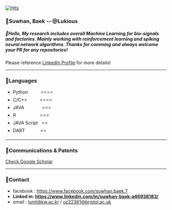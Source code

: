 [![Hits](https://hits.seeyoufarm.com/api/count/incr/badge.svg?url=https%3A%2F%2Fgithub.com%2FLukious)](https://hits.seeyoufarm.com)

### 🌟Suwhan, Baek -- @Lukious
##### 👋Hello, My research includes overall Machine Learning for bio-signals and factories. Mainly working with reinforcement learning and spiking neural network algorithms. Thanks for comming and always welcome your PR for any repositories! 

Please reference [LinkedIn Profile](https://www.linkedin.com/in/suwhan-baek-a46938183/) for more details!

<hr/>

### 🦜Languages
- Python &nbsp;&nbsp;&nbsp;&nbsp;&nbsp;&nbsp;&nbsp;&nbsp;&nbsp;⭐⭐⭐⭐
- C/C++ &nbsp;&nbsp;&nbsp;&nbsp;&nbsp;&nbsp;&nbsp;&nbsp;         ⭐⭐⭐⭐
- JAVA &nbsp;&nbsp;&nbsp;&nbsp;&nbsp;&nbsp;&nbsp;&nbsp;&nbsp;&nbsp;&nbsp;&nbsp;           ⭐⭐⭐
- R           &nbsp;&nbsp;&nbsp;&nbsp;&nbsp;&nbsp;&nbsp;&nbsp;&nbsp;&nbsp;&nbsp;&nbsp;&nbsp;&nbsp;&nbsp;&nbsp;&nbsp;   ⭐⭐⭐
- JAVA Script &nbsp;   ⭐⭐
- DART   &nbsp;&nbsp;&nbsp;&nbsp;&nbsp;&nbsp;&nbsp;&nbsp;&nbsp;&nbsp;      ⭐⭐

<hr/>


### 🏁Communications & Patents

[Check Google Scholar](https://scholar.google.co.kr/citations?user=yZ5doq0AAAAJ&hl=ko)

<hr/>

### 📡Contact
- facebook : https://www.facebook.com/suwhan.baek.7
- **Linked in: https://www.linkedin.com/in/suwhan-baek-a46938183/**
- email :  lunit@kw.ac.kr / oz22361@bristol.ac.uk 



<!--
**Lukious/Lukious** is a ✨ _special_ ✨ repository because its `README.md` (this file) appears on your GitHub profile.

Here are some ideas to get you started:

- 🔭 I’m currently working on ...
- 🌱 I’m currently learning ...
- 👯 I’m looking to collaborate on ...
- 🤔 I’m looking for help with ...
- 💬 Ask me about ...
- 📫 How to reach me: ...
- 😄 Pronouns: ...
- ⚡ Fun fact: ...
-->
